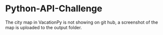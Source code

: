 # Python-API-Challenge

The city map in VacationPy is not showing on git hub, a screenshot of the map is uploaded to the output folder.
